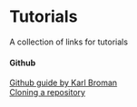 # Tutorials
A collection of links for tutorials

#### Github
[Github guide by Karl Broman](https://kbroman.org/github_tutorial/)  
[Cloning a repository](https://help.github.com/articles/cloning-a-repository/)
